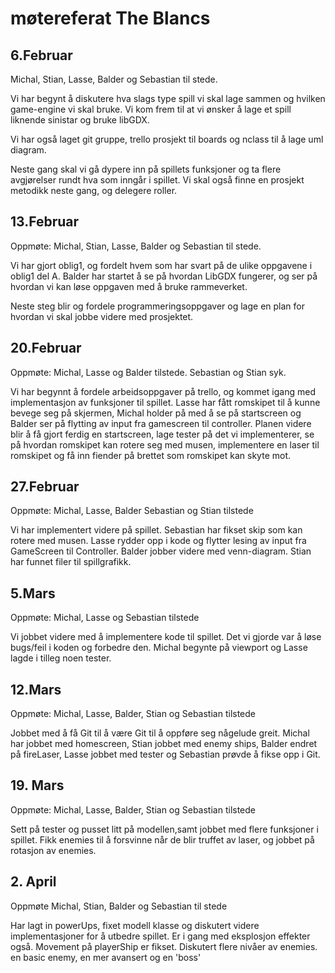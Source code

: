 # møtereferat The Blancs

## 6.Februar

Michal, Stian, Lasse, Balder og Sebastian til stede.

Vi har begynt å diskutere hva slags type spill vi skal lage sammen og hvilken game-engine vi skal bruke.
Vi kom frem til at vi ønsker å lage et spill liknende sinistar og bruke libGDX.

Vi har også laget git gruppe, trello prosjekt til boards og nclass til å lage uml diagram.

Neste gang skal vi gå dypere inn på spillets funksjoner og ta flere avgjørelser rundt hva som inngår i spillet.
Vi skal også finne en prosjekt metodikk neste gang, og delegere roller.

## 13.Februar

Oppmøte: Michal, Stian, Lasse, Balder og Sebastian til stede.

Vi har gjort oblig1, og fordelt hvem som har svart på de ulike oppgavene i oblig1 del A. 
Balder har startet å se på hvordan LibGDX fungerer, og ser på hvordan vi kan løse oppgaven med å bruke rammeverket.

Neste steg blir og fordele programmeringsoppgaver og lage en plan for hvordan vi skal jobbe videre med prosjektet.

## 20.Februar 

Oppmøte: Michal, Lasse og Balder tilstede. Sebastian og Stian syk. 

Vi har begynnt å fordele arbeidsoppgaver på trello, og kommet igang med implementasjon av funksjoner til spillet. Lasse har fått romskipet til å kunne bevege seg på skjermen, Michal holder på med å se på startscreen og Balder ser på flytting av input fra gamescreen til controller. 
Planen videre blir å få gjort ferdig en startscreen, lage tester på det vi implementerer, se på hvordan romskipet kan rotere seg med musen, implementere en laser til romskipet og få inn fiender på brettet som romskipet kan skyte mot.  


## 27.Februar
Oppmøte: Michal, Lasse, Balder Sebastian og Stian tilstede

Vi har implementert videre på spillet. Sebastian har fikset skip som kan rotere med musen. Lasse rydder opp i kode og flytter lesing av input fra GameScreen til Controller. Balder jobber videre med venn-diagram. Stian har funnet filer til spillgrafikk. 

## 5.Mars
Oppmøte: Michal, Lasse og Sebastian tilstede 

Vi jobbet videre med å implementere kode til spillet. Det vi gjorde var å løse bugs/feil i koden og forbedre den. Michal begynte på viewport og Lasse lagde i tilleg noen tester. 

## 12.Mars
Oppmøte: Michal, Lasse, Balder, Stian og Sebastian tilstede

Jobbet med å få Git til å være Git til å oppføre seg någelude greit. Michal har jobbet med homescreen, Stian jobbet med enemy ships, Balder endret på fireLaser, Lasse jobbet med tester og Sebastian prøvde å fikse opp i Git.

## 19. Mars
Oppmøte: Michal, Lasse, Balder, Stian og Sebastian tilstede

Sett på tester og pusset litt på modellen,samt jobbet med flere funksjoner i spillet. Fikk enemies til å forsvinne når de blir truffet av laser, og jobbet på rotasjon av enemies.

## 2. April
Oppmøte Michal, Stian, Balder og Sebastian til stede 

Har lagt in powerUps, fixet modell klasse og diskutert videre implementasjoner for å utbedre spillet. Er i gang med eksplosjon effekter også. Movement på playerShip er fikset. Diskutert flere nivåer av enemies. en basic enemy, en mer avansert og en 'boss'
